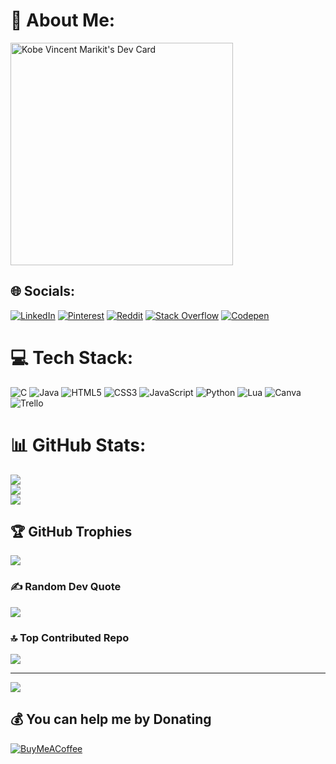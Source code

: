 # 💫 About Me:
<a href="https://app.daily.dev/kyube_e"><img src="https://api.daily.dev/devcards/v2/EOMu3mt9qFfOJJ3Jz2ZdF.png?r=vjy&type=default" width="356" alt="Kobe Vincent Marikit's Dev Card"/></a>

<script src="https://gist.github.com/evaera/fee751d4e228dd262fe1174ba142a719.js"></script>

## 🌐 Socials:
[![LinkedIn](https://img.shields.io/badge/LinkedIn-%230077B5.svg?logo=linkedin&logoColor=white)](https://linkedin.com/in/kobe-vincent-marikit-b08b5a284) [![Pinterest](https://img.shields.io/badge/Pinterest-%23E60023.svg?logo=Pinterest&logoColor=white)](https://pinterest.com/kobemarikit70) [![Reddit](https://img.shields.io/badge/Reddit-%23FF4500.svg?logo=Reddit&logoColor=white)](https://reddit.com/user/KobeVLM) [![Stack Overflow](https://img.shields.io/badge/-Stackoverflow-FE7A16?logo=stack-overflow&logoColor=white)](https://stackoverflow.com/users/26979667) [![Codepen](https://img.shields.io/badge/Codepen-000000?style=for-the-badge&logo=codepen&logoColor=white)](https://codepen.io/KobeVLM) 

# 💻 Tech Stack:
![C](https://img.shields.io/badge/c-%2300599C.svg?style=for-the-badge&logo=c&logoColor=white) ![Java](https://img.shields.io/badge/java-%23ED8B00.svg?style=for-the-badge&logo=openjdk&logoColor=white) ![HTML5](https://img.shields.io/badge/html5-%23E34F26.svg?style=for-the-badge&logo=html5&logoColor=white) ![CSS3](https://img.shields.io/badge/css3-%231572B6.svg?style=for-the-badge&logo=css3&logoColor=white) ![JavaScript](https://img.shields.io/badge/javascript-%23323330.svg?style=for-the-badge&logo=javascript&logoColor=%23F7DF1E) ![Python](https://img.shields.io/badge/python-3670A0?style=for-the-badge&logo=python&logoColor=ffdd54) ![Lua](https://img.shields.io/badge/lua-%232C2D72.svg?style=for-the-badge&logo=lua&logoColor=white) ![Canva](https://img.shields.io/badge/Canva-%2300C4CC.svg?style=for-the-badge&logo=Canva&logoColor=white) ![Trello](https://img.shields.io/badge/Trello-%23026AA7.svg?style=for-the-badge&logo=Trello&logoColor=white)
# 📊 GitHub Stats:
![](https://github-readme-stats.vercel.app/api?username=KobeVLM&theme=default_repocard&hide_border=false&include_all_commits=true&count_private=true)<br/>
![](https://github-readme-streak-stats.herokuapp.com/?user=KobeVLM&theme=default_repocard&hide_border=false)<br/>
![](https://github-readme-stats.vercel.app/api/top-langs/?username=KobeVLM&theme=default_repocard&hide_border=false&include_all_commits=true&count_private=true&layout=compact)

## 🏆 GitHub Trophies
![](https://github-profile-trophy.vercel.app/?username=KobeVLM&theme=radical&no-frame=true&no-bg=true&margin-w=4)

### ✍️ Random Dev Quote
![](https://quotes-github-readme.vercel.app/api?type=horizontal&theme=gruvbox)

### 🔝 Top Contributed Repo
![](https://github-contributor-stats.vercel.app/api?username=KobeVLM&limit=5&theme=default_repocard&combine_all_yearly_contributions=true)

---
[![](https://visitcount.itsvg.in/api?id=KobeVLM&icon=5&color=12)](https://visitcount.itsvg.in)

  ## 💰 You can help me by Donating
  [![BuyMeACoffee](https://img.shields.io/badge/Buy%20Me%20a%20Coffee-ffdd00?style=for-the-badge&logo=buy-me-a-coffee&logoColor=black)](https://buymeacoffee.com/kobevlm) 

  
<!-- Proudly created with GPRM ( https://gprm.itsvg.in ) -->
